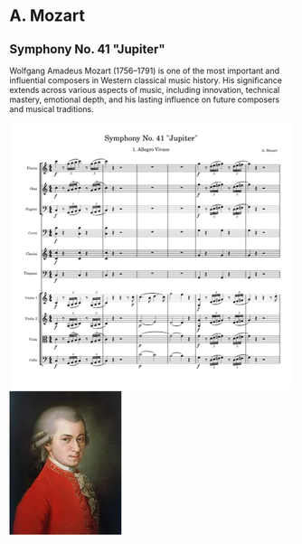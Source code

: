 # A. Mozart
## Symphony No. 41 "Jupiter"

Wolfgang Amadeus Mozart (1756–1791) is one of the most important and influential composers in Western classical music history. 
His significance extends across various aspects of music, including innovation, technical mastery, emotional depth, and his lasting influence on future composers and musical traditions. 

<img src="mozart symphony no. 41.png">
<img src="mozart.png">
